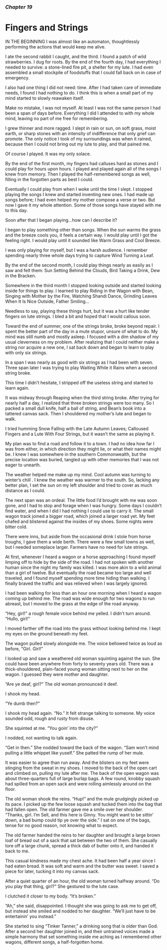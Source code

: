 ### *Chapter 19*

# Fingers and Strings

IN THE BEGINNING I was almost like an automaton, thoughtlessly performing the actions that would keep me alive.

I ate the second rabbit I caught, and the third. I found a patch of wild strawberries. I dug for roots. By the end of the fourth day, I had everything I needed to survive: a stone-lined fire pit, a shelter for my lute. I had even assembled a small stockpile of foodstuffs that I could fall back on in case of emergency.

I also had one thing I did not need: time. After I had taken care of immediate needs, I found I had nothing to do. I think this is when a small part of my mind started to slowly reawaken itself.

Make no mistake, I was not myself. At least I was not the same person I had been a span of days before. Everything I did I attended to with my whole mind, leaving no part of me free for remembering.

I grew thinner and more ragged. I slept in rain or sun, on soft grass, moist earth, or sharp stones with an intensity of indifference that only grief can promote. The only notice I took of my surroundings was when it rained, because then I could not bring out my lute to play, and that pained me.

Of course I played. It was my only solace.

By the end of the first month, my fingers had calluses hard as stones and I could play for hours upon hours. I played and played again all of the songs I knew from memory. Then I played the half-remembered songs as well, filling in the forgotten parts as best I could.

Eventually I could play from when I woke until the time I slept. I stopped playing the songs I knew and started inventing new ones. I had made up songs before; I had even helped my mother compose a verse or two. But now I gave it my whole attention. Some of those songs have stayed with me to this day.

Soon after that I began playing…how can I describe it?

I began to play something other than songs. When the sun warms the grass and the breeze cools you, it feels a certain way. I would play until I got the feeling right. I would play until it sounded like Warm Grass and Cool Breeze.

I was only playing for myself, but I was a harsh audience. I remember spending nearly three whole days trying to capture Wind Turning a Leaf.

By the end of the second month, I could play things nearly as easily as I saw and felt them: Sun Setting Behind the Clouds, Bird Taking a Drink, Dew in the Bracken.

Somewhere in the third month I stopped looking outside and started looking inside for things to play. I learned to play Riding in the Wagon with Bean, Singing with Mother by the Fire, Watching Shandi Dance, Grinding Leaves When It Is Nice Outside, Father Smiling…

Needless to say, playing these things hurt, but it was a hurt like tender fingers on lute strings. I bled a bit and hoped that I would callous soon.

Toward the end of summer, one of the strings broke, broke beyond repair. I spent the better part of the day in a mute stupor, unsure of what to do. My mind was still numb and mostly asleep. I focused with a dim shadow of my usual cleverness on my problem. After realizing that I could neither make a string nor acquire a new one, I sat back down and began to learn to play with only six strings.

In a span I was nearly as good with six strings as I had been with seven. Three span later I was trying to play Waiting While it Rains when a second string broke.

This time I didn’t hesitate, I stripped off the useless string and started to learn again.

It was midway through Reaping when the third string broke. After trying for nearly half a day, I realized that three broken strings were too many. So I packed a small dull knife, half a ball of string, and Bean’s book into a tattered canvas sack. Then I shouldered my mother’s lute and began to walk.

I tried humming Snow Falling with the Late Autumn Leaves; Calloused Fingers and a Lute With Four Strings, but it wasn’t the same as playing it.

My plan was to find a road and follow it to a town. I had no idea how far I was from either, in which direction they might lie, or what their names might be. I knew I was somewhere in the southern Commonwealth, but the precise location was buried, tangled up with other memories that I was not eager to unearth.

The weather helped me make up my mind. Cool autumn was turning to winter’s chill . I knew the weather was warmer to the south. So, lacking any better plan, I set the sun on my left shoulder and tried to cover as much distance as I could.

The next span was an ordeal. The little food I’d brought with me was soon gone, and I had to stop and forage when I was hungry. Some days I couldn’t find water, and when I did I had nothing I could use to carry it. The small wagon track joined a bigger road, which joined a larger road yet. My feet chafed and blistered against the insides of my shoes. Some nights were bitter cold.

There were inns, but aside from the occasional drink I stole from horse troughs, I gave them a wide berth. There were a few small towns as well, but I needed someplace larger. Farmers have no need for lute strings.

At first, whenever I heard a wagon or a horse approaching I found myself limping off to hide by the side of the road. I had not spoken with another human since the night my family was killed. I was more akin to a wild animal than a girl of twelve. But eventually the road became too large and well traveled, and I found myself spending more time hiding than walking. I finally braved the traffic and was relieved when I was largely ignored.

I had been walking for less than an hour one morning when I heard a wagon coming up behind me. The road was wide enough for two wagons to run abreast, but I moved to the grass at the edge of the road anyway.

“Hey, girl!” a rough female voice behind me yelled. I didn’t turn around. “Hullo, girl!”

I moved farther off the road into the grass without looking behind me. I kept my eyes on the ground beneath my feet.

The wagon pulled slowly alongside me. The voice bellowed twice as loud as before, “Girl. Girl!”

I looked up and saw a weathered old woman squinting against the sun. She could have been anywhere from forty to seventy years old. There was a thick-shouldered, plain-faced young woman sitting next to her on the wagon. I guessed they were mother and daughter.

“Are ye deaf, girl?” The old woman pronounced it deef.

I shook my head.

“Ye dumb then?”

I shook my head again. “No.” It felt strange talking to someone. My voice sounded odd, rough and rusty from disuse.

She squinted at me. “You goin’ into the city?”

I nodded, not wanting to talk again.

“Get in then.” She nodded toward the back of the wagon. “Sam won’t mind pulling a little whippet like yuself.” She patted the rump of her mule.

It was easier to agree than run away. And the blisters on my feet were stinging from the sweat in my shoes. I moved to the back of the open cart and climbed on, pulling my lute after me. The back of the open wagon was about three-quarters full of large burlap bags. A few round, knobby squash had spilled from an open sack and were rolling aimlessly around on the floor.

The old woman shook the reins. “Hup!” and the mule grudgingly picked up its pace. I picked up the few loose squash and tucked them into the bag that had fallen open. The old farmer gave me a smile over her shoulder. “Thanks, girl. I’m Sell, and this here is Ginny. You might want to be sittin’ down, a bad bump could tip ye over the side.” I sat on one of the bags, tense for no good reason, not knowing what to expect.

The old farmer handed the reins to her daughter and brought a large brown loaf of bread out of a sack that sat between the two of them. She casually tore off a large chunk, spread a thick dab of butter onto it, and handed it back to me.

This casual kindness made my chest ache. It had been half a year since I had eaten bread. It was soft and warm and the butter was sweet. I saved a piece for later, tucking it into my canvas sack.

After a quiet quarter of an hour, the old woman turned halfway around. “Do you play that thing, girl?” She gestured to the lute case.

I clutched it closer to my body. “It’s broken.”

“Ah,” she said, disappointed. I thought she was going to ask me to get off, but instead she smiled and nodded to her daughter. “We’ll just have to be entertainin’ you instead.”

She started to sing “Tinker Tanner,” a drinking song that is older than God. After a second her daughter joined in, and their untrained voices made a simple harmony that set something inside me aching as I remembered other wagons, different songs, a half-forgotten home.
